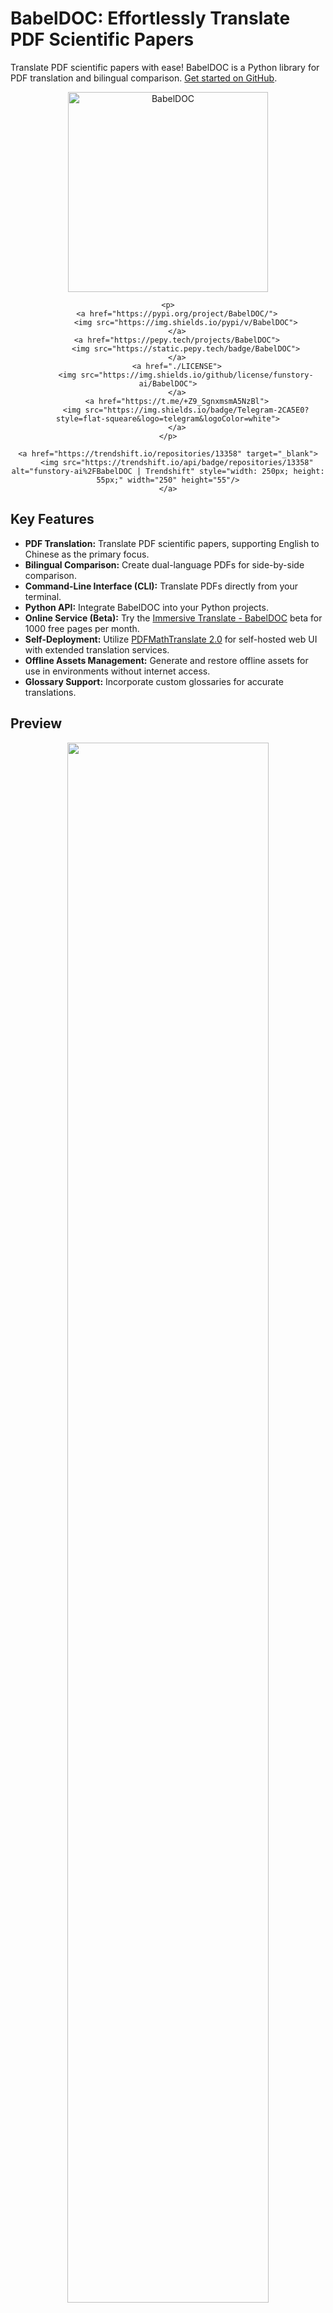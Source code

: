 # BabelDOC: Effortlessly Translate PDF Scientific Papers 

Translate PDF scientific papers with ease! BabelDOC is a Python library for PDF translation and bilingual comparison. [Get started on GitHub](https://github.com/funstory-ai/BabelDOC).

<div align="center">
    <picture>
        <source media="(prefers-color-scheme: dark)" srcset="https://s.immersivetranslate.com/assets/uploads/babeldoc-big-logo-darkmode-with-transparent-background-IKuNO1.svg" width="320px" alt="BabelDOC"/>
        <img src="https://s.immersivetranslate.com/assets/uploads/babeldoc-big-logo-with-transparent-background-2xweBr.svg" width="320px" alt="BabelDOC"/>
    </picture>

    <p>
        <a href="https://pypi.org/project/BabelDOC/">
            <img src="https://img.shields.io/pypi/v/BabelDOC">
        </a>
        <a href="https://pepy.tech/projects/BabelDOC">
            <img src="https://static.pepy.tech/badge/BabelDOC">
        </a>
        <a href="./LICENSE">
            <img src="https://img.shields.io/github/license/funstory-ai/BabelDOC">
        </a>
        <a href="https://t.me/+Z9_SgnxmsmA5NzBl">
            <img src="https://img.shields.io/badge/Telegram-2CA5E0?style=flat-squeare&logo=telegram&logoColor=white">
        </a>
    </p>

    <a href="https://trendshift.io/repositories/13358" target="_blank">
        <img src="https://trendshift.io/api/badge/repositories/13358" alt="funstory-ai%2FBabelDOC | Trendshift" style="width: 250px; height: 55px;" width="250" height="55"/>
    </a>
</div>

## Key Features

*   **PDF Translation:** Translate PDF scientific papers, supporting English to Chinese as the primary focus.
*   **Bilingual Comparison:** Create dual-language PDFs for side-by-side comparison.
*   **Command-Line Interface (CLI):** Translate PDFs directly from your terminal.
*   **Python API:** Integrate BabelDOC into your Python projects.
*   **Online Service (Beta):** Try the [Immersive Translate - BabelDOC](https://app.immersivetranslate.com/babel-doc/) beta for 1000 free pages per month.
*   **Self-Deployment:** Utilize [PDFMathTranslate 2.0](https://github.com/PDFMathTranslate/PDFMathTranslate-next) for self-hosted web UI with extended translation services.
*   **Offline Assets Management:** Generate and restore offline assets for use in environments without internet access.
*   **Glossary Support:** Incorporate custom glossaries for accurate translations.

## Preview

<div align="center">
    <img src="https://s.immersivetranslate.com/assets/r2-uploads/images/babeldoc-preview.png" width="80%"/>
</div>

## We Are Hiring

See details: [EN](https://github.com/funstory-ai/jobs) | [ZH](https://github.com/funstory-ai/jobs/blob/main/README_ZH.md)

## Getting Started

### Prerequisites

*   [uv](https://github.com/astral-sh/uv#installation) (recommended)
*   Python 3.12

### Install from PyPI (Recommended)

1.  Install `uv` and set up the `PATH` environment variable.
2.  Install BabelDOC:

    ```bash
    uv tool install --python 3.12 BabelDOC
    babeldoc --help
    ```

3.  Use the `babeldoc` command:

    ```bash
    babeldoc --openai --openai-model "gpt-4o-mini" --openai-base-url "https://api.openai.com/v1" --openai-api-key "your-api-key-here"  --files example.pdf
    ```

    For multiple files:

    ```bash
    babeldoc --openai --openai-model "gpt-4o-mini" --openai-base-url "https://api.openai.com/v1" --openai-api-key "your-api-key-here"  --files example1.pdf --files example2.pdf
    ```

### Install from Source

1.  Clone the repository:

    ```bash
    git clone https://github.com/funstory-ai/BabelDOC
    cd BabelDOC
    ```
2.  Install dependencies and run BabelDOC:

    ```bash
    uv run babeldoc --help
    ```

3.  Use the `uv run babeldoc` command:

    ```bash
    uv run babeldoc --files example.pdf --openai --openai-model "gpt-4o-mini" --openai-base-url "https://api.openai.com/v1" --openai-api-key "your-api-key-here"
    ```

    For multiple files:

    ```bash
    uv run babeldoc --files example.pdf --files example2.pdf --openai --openai-model "gpt-4o-mini" --openai-base-url "https://api.openai.com/v1" --openai-api-key "your-api-key-here"
    ```

>   **Note:** Using absolute file paths is recommended.

## Advanced Options

>   **Important:** The CLI is primarily for debugging. For end-users, use the [Immersive Translate - BabelDOC](https://app.immersivetranslate.com/babel-doc/) online service or [PDFMathTranslate 2.0](https://github.com/PDFMathTranslate/PDFMathTranslate-next) for self-deployment.

### Language Options

*   `--lang-in`, `-li`: Source language code (default: `en`)
*   `--lang-out`, `-lo`: Target language code (default: `zh`)

>   **Note:** Primarily focused on English-to-Chinese translation. Basic English target language support added to minimize line breaks.

### PDF Processing Options

*   `--files`: Input PDF files.
*   `--pages`, `-p`: Pages to translate (e.g., "1,2,1-,-3,3-5").
*   `--split-short-lines`: Split short lines into paragraphs.
*   `--short-line-split-factor`: Split threshold factor (default: 0.8).
*   `--skip-clean`: Skip PDF cleaning.
*   `--dual-translate-first`: Translated pages first in dual PDF mode.
*   `--disable-rich-text-translate`: Disable rich text translation.
*   `--enhance-compatibility`: Enable all compatibility options.
*   `--use-alternating-pages-dual`: Use alternating pages mode for dual PDF.
*   `--watermark-output-mode`: Control watermark: `'watermarked'` (default), `'no_watermark'`, `'both'`.
*   `--max-pages-per-part`: Maximum pages per part for split translation.
*   `--translate-table-text`: Translate table text (experimental, default: `False`).
*   `--formular-font-pattern`: Font pattern for formula text.
*   `--formular-char-pattern`: Character pattern for formula text.
*   `--show-char-box`: Show character bounding boxes (debug only).
*   `--skip-scanned-detection`: Skip scanned document detection.
*   `--ocr-workaround`: Use OCR workaround for scanned PDFs.
*   `--auto-enable-ocr-workaround`: Enable automatic OCR workaround.
*   `--primary-font-family`: Override primary font family.
*   `--only-include-translated-page`: Only include translated pages in output PDF (with `--pages`).
*   `--rpc-doclayout`: RPC service host address for document layout analysis.
*   `--working-dir`: Working directory for translation.
*   `--no-auto-extract-glossary`: Disable automatic term extraction.
*   `--save-auto-extracted-glossary`: Save automatically extracted glossary.

>   **Tips:**
>
>   *   Use `--enhance-compatibility` for compatibility issues.
>   *   Use `--max-pages-per-part` for large documents.
>   *   Use `--skip-scanned-detection` if the document is not scanned.
>   *   Use `--ocr-workaround` for scanned PDFs.

### Translation Service Options

*   `--qps`: QPS limit for translation service (default: 4).
*   `--ignore-cache`: Ignore translation cache.
*   `--no-dual`: Do not output bilingual PDF files.
*   `--no-mono`: Do not output monolingual PDF files.
*   `--min-text-length`: Minimum text length to translate (default: 5).
*   `--openai`: Use OpenAI for translation.
*   `--custom-system-prompt`: Custom system prompt for translation.
*   `--add-formula-placehold-hint`: Add formula placeholder hint for translation.
*   `--pool-max-workers`: Maximum worker threads for internal task processing.
*   `--no-auto-extract-glossary`: Disable automatic term extraction.

>   **Tips:**
>
>   1.  For more translator support, use [PDFMathTranslate 2.0](https://github.com/PDFMathTranslate/PDFMathTranslate-next).
>   2.  Use OpenAI-compatible models like `glm-4-flash`, `deepseek-chat`.
>   3.  Use [litellm](https://github.com/BerriAI/litellm) to access multiple models.

### OpenAI Specific Options

*   `--openai-model`: OpenAI model (default: `gpt-4o-mini`).
*   `--openai-base-url`: Base URL for OpenAI API.
*   `--openai-api-key`: API key for OpenAI service.

>   **Tips:**
>
>   1.  Supports any OpenAI-compatible API endpoints.
>   2.  For local models (e.g., Ollama), use any value as the API key.

### Glossary Options

*   `--glossary-files`: Comma-separated paths to glossary CSV files.
    *   CSV columns: `source`, `target`, `tgt_lng` (optional).
    *   `tgt_lng`: Target language for specific entries (e.g., "zh-CN").

### Output Control

*   `--output`, `-o`: Output directory (current working directory if not set).
*   `--debug`: Enable debug logging.
*   `--report-interval`: Progress report interval (default: 0.1).

### General Options

*   `--warmup`: Only download and verify assets.

### Offline Assets Management

*   `--generate-offline-assets`: Generate an offline assets package.
*   `--restore-offline-assets`: Restore an offline assets package.

>   **Tips:**
>
>   1.  Useful for offline environments.
>   2.  Generate once with `--generate-offline-assets` and distribute.
>   3.  Restore with `--restore-offline-assets`.
>   4.  Package name is encoded with a hash.
>   5.  Provide a directory to `--restore-offline-assets` for automatic package file finding.
>   6.  The package contains fonts and models to ensure consistent results.
>   7.  Package integrity is verified.
>   8.  Generate the package on a machine with internet access in air-gapped environments.

### Configuration File

*   `--config`, `-c`: Configuration file path (TOML format).

Example Configuration:

```toml
[babeldoc]
# ... (configuration options as described above) ...
```

## Python API

>   **Important:** Use BabelDOC's Python API temporarily before pdf2zh 2.0. After pdf2zh 2.0 is released, use pdf2zh's API.

*   Refer to `babeldoc/main.py` for an example.
*   Call `babeldoc.format.pdf.high_level.init()` before use.
*   Ensure input parameters are valid.
*   Use the functions for offline assets management as in the provided code sample.

## Background

This project builds upon the foundations of projects like [PDFMathTranslate](https://github.com/PDFMathTranslate/PDFMathTranslate-next) and aims to provide a standard pipeline and interface for PDF parsing and translation.

## Roadmap

*   [ ] Add line support
*   [ ] Add table support
*   [ ] Add cross-page/cross-column paragraph support
*   [ ] More advanced typesetting features
*   [ ] Outline support
*   [ ] ...

## Versioning

Uses Semantic Versioning and Pride Versioning: "0.MAJOR.MINOR".

## Known Issues

1.  Parsing errors in author/reference sections.
2.  Lines not supported.
3.  Drop caps not supported.
4.  Large pages may be skipped.

## How to Contribute

See the [CONTRIBUTING](https://github.com/funstory-ai/yadt/blob/main/docs/CONTRIBUTING.md) guide.

Follow the YADT [Code of Conduct](https://github.com/funstory-ai/yadt/blob/main/docs/CODE_OF_CONDUCT.md).

Contributors receive monthly Pro membership redemption codes for [Immersive Translation](https://immersivetranslate.com) - see [CONTRIBUTOR_REWARD.md](https://github.com/funstory-ai/BabelDOC/blob/main/docs/CONTRIBUTOR_REWARD.md).

## Acknowledgements

*   [PDFMathTranslate](https://github.com/Byaidu/PDFMathTranslate)
*   [DocLayout-YOLO](https://github.com/opendatalab/DocLayout-YOLO)
*   [pdfminer](https://github.com/pdfminer/pdfminer.six)
*   [PyMuPDF](https://github.com/pymupdf/PyMuPDF)
*   [Asynchronize](https://github.com/multimeric/Asynchronize/tree/master?tab=readme-ov-file)
*   [PriorityThreadPoolExecutor](https://github.com/oleglpts/PriorityThreadPoolExecutor)

<h2 id="star_hist">Star History</h2>

<a href="https://star-history.com/#funstory-ai/babeldoc&Date">
    <picture>
        <source media="(prefers-color-scheme: dark)" srcset="https://api.star-history.com/svg?repos=funstory-ai/babeldoc&type=Date&theme=dark" />
        <source media="(prefers-color-scheme: light)" srcset="https://api.star-history.com/svg?repos=funstory-ai/babeldoc&type=Date" />
        <img alt="Star History Chart" src="https://api.star-history.com/svg?repos=funstory-ai/babeldoc&type=Date"/>
    </picture>
</a>

>   **Important Interaction Note for `--auto-enable-ocr-workaround`:**
>
>   When `--auto-enable-ocr-workaround` is enabled (`true`):
>
>   1.  `ocr_workaround` and `skip_scanned_detection` are forced to `false` during `TranslationConfig` initialization.
>   2.  If the document is heavily scanned and `auto_enable_ocr_workaround` is `true`, the system will set both `ocr_workaround` and `skip_scanned_detection` to `true`.